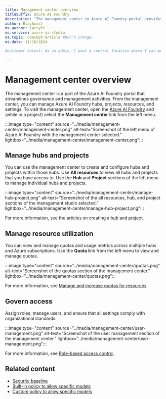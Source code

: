 ```yaml
---
title: Management center overview
titleSuffix: Azure AI Foundry
description: "The management center in Azure AI Foundry portal provides a centralized hub for governance and management activities."
author: Blackmist
ms.author: larryfr
ms.service: azure-ai-studio
ms.topic: concept-article #Don't change.
ms.date: 11/18/2024

#customer intent: As an admin, I want a central location where I can perform governance and management activities.

---
```


# Management center overview

The management center is a part of the Azure AI Foundry portal that streamlines governance and management activities. From the management center, you can manage Azure AI Foundry hubs, projects, resources, and settings. To visit the management center, open the [Azure AI Foundry](https://ai.azure.com) and (while in a project) select the __Management center__ link from the left menu.

:::image type="content" source="../media/management-center/management-center.png" alt-text="Screenshot of the left menu of Azure AI Foundry with the management center selected." lightbox="../media/management-center/management-center.png":::

## Manage hubs and projects

You can use the management center to create and configure hubs and projects within those hubs. Use __All resources__ to view all hubs and projects that you have access to. Use the __Hub__ and __Project__ sections of the left menu to manage individual hubs and projects.

:::image type="content" source="../media/management-center/manage-hub-project.png" alt-text="Screenshot of the all resources, hub, and project sections of the management studio selected." lightbox="../media/management-center/manage-hub-project.png":::

For more information, see the articles on creating a [hub](../how-to/create-azure-ai-resource.md#create-a-hub-in-ai-foundry-portal) and [project](../how-to/create-projects.md).

## Manage resource utilization

You can view and manage quotas and usage metrics across multiple hubs and Azure subscriptions. Use the __Quota__ link from the left menu to view and manage quotas.

:::image type="content" source="../media/management-center/quotas.png" alt-text="Screenshot of the quotas section of the management center." lightbox="../media/management-center/quotas.png":::

For more information, see [Manage and increase quotas for resources](../how-to/quota.md).

## Govern access

Assign roles, manage users, and ensure that all settings comply with organizational standards.

:::image type="content" source="../media/management-center/user-management.png" alt-text="Screenshot of the user management section of the management center." lightbox="../media/management-center/user-management.png":::

For more information, see [Role-based access control](rbac-ai-studio.md#assigning-roles-in-ai-foundry-portal).

## Related content

- [Security baseline](/security/benchmark/azure/baselines/azure-ai-studio-security-baseline)
- [Built-in policy to allow specific models](../how-to/built-in-policy-model-deployment.md)
- [Custom policy to allow specific models](../how-to/custom-policy-model-deployment.md)
